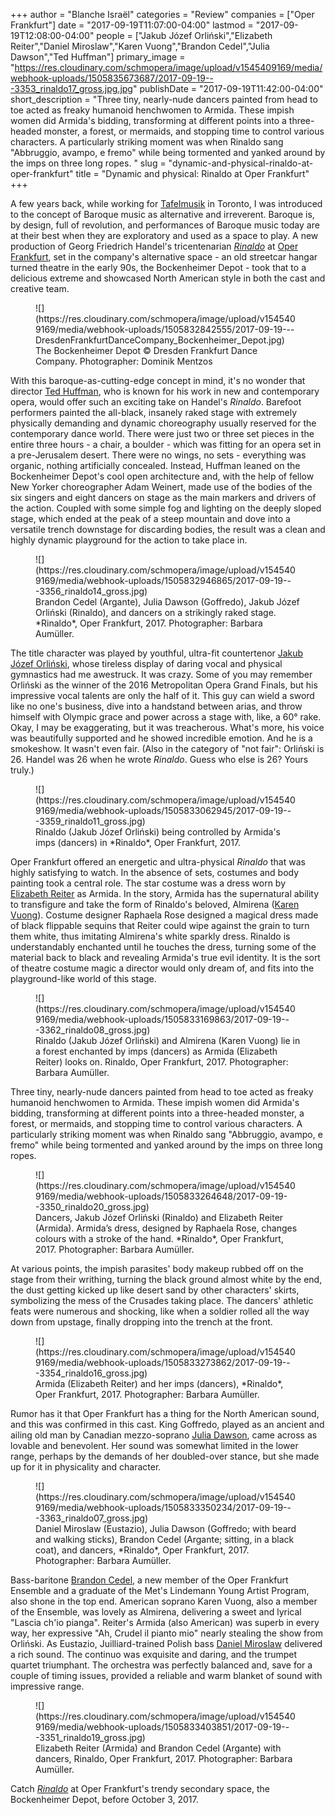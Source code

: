 +++
author = "Blanche Israël"
categories = "Review"
companies = ["Oper Frankfurt"]
date = "2017-09-19T11:07:00-04:00"
lastmod = "2017-09-19T12:08:00-04:00"
people = ["Jakub Józef Orliński","Elizabeth Reiter","Daniel Miroslaw","Karen Vuong","Brandon Cedel","Julia Dawson","Ted Huffman"]
primary_image = "https://res.cloudinary.com/schmopera/image/upload/v1545409169/media/webhook-uploads/1505835673687/2017-09-19---3353_rinaldo17_gross.jpg.jpg"
publishDate = "2017-09-19T11:42:00-04:00"
short_description = "Three tiny, nearly-nude dancers painted from head to toe acted as freaky humanoid henchwomen to Armida. These impish women did Armida&#039;s bidding, transforming at different points into a three-headed monster, a forest, or mermaids, and stopping time to control various characters. A particularly striking moment was when Rinaldo sang &quot;Abbruggio, avampo, e fremo&quot; while being tormented and yanked around by the imps on three long ropes. "
slug = "dynamic-and-physical-rinaldo-at-oper-frankfurt"
title = "Dynamic and physical: Rinaldo at Oper Frankfurt"
+++

A few years back, while working for [Tafelmusik](/scene/companies/tafelmusik-baroque-orchestra-chamber-choir/) in Toronto, I was introduced to the concept of Baroque music as alternative and irreverent. Baroque is, by design, full of revolution, and performances of Baroque music today are at their best when they are exploratory and used as a space to play. A new production of Georg Friedrich Handel's tricentenarian [*Rinaldo*](http://www.oper-frankfurt.de/en/season-calendar/rinaldo/?id_datum=990) at [Oper Frankfurt](/scene/companies/oper-frankfurt/), set in the company's alternative space - an old streetcar hangar turned theatre in the early 90s, the Bockenheimer Depot - took that to a delicious extreme and showcased North American style in both the cast and creative team.

<figure data-type="image">
![](https://res.cloudinary.com/schmopera/image/upload/v1545409169/media/webhook-uploads/1505832842555/2017-09-19---DresdenFrankfurtDanceCompany_Bockenheimer_Depot.jpg)
<figcaption>The Bockenheimer Depot © Dresden Frankfurt Dance Company. Photographer: Dominik Mentzos</figcaption>
</figure>

With this baroque-as-cutting-edge concept in mind, it's no wonder that director [Ted Huffman](/scene/people/ted-huffman/), who is known for his work in new and contemporary opera, would offer such an exciting take on Handel's *Rinaldo*. Barefoot performers painted the all-black, insanely raked stage with extremely physically demanding and dynamic choreography usually reserved for the contemporary dance world. There were just two or three set pieces in the entire three hours - a chair, a boulder - which was fitting for an opera set in a pre-Jerusalem desert. There were no wings, no sets - everything was organic, nothing artificially concealed. Instead, Huffman leaned on the Bockenheimer Depot's cool open architecture and, with the help of fellow New Yorker choreographer Adam Weinert, made use of the bodies of the six singers and eight dancers on stage as the main markers and drivers of the action. Coupled with some simple fog and lighting on the deeply sloped stage, which ended at the peak of a steep mountain and dove into a versatile trench downstage for discarding bodies, the result was a clean and highly dynamic playground for the action to take place in.

<figure data-type="image">
![](https://res.cloudinary.com/schmopera/image/upload/v1545409169/media/webhook-uploads/1505832946865/2017-09-19---3356_rinaldo14_gross.jpg)
<figcaption>Brandon Cedel (Argante), Julia Dawson (Goffredo), Jakub Józef Orliński (Rinaldo), and dancers on a strikingly raked stage. *Rinaldo*, Oper Frankfurt, 2017. Photographer: Barbara Aumüller.
</figcaption>
</figure>

The title character was played by youthful, ultra-fit countertenor [Jakub Józef Orliński](/scene/people/jakub-jozef-orlinski/), whose tireless display of daring vocal and physical gymnastics had me awestruck. It was crazy. Some of you may remember Orliński as the winner of the 2016 Metropolitan Opera Grand Finals, but his impressive vocal talents are only the half of it. This guy can wield a sword like no one's business, dive into a handstand between arias, and throw himself with Olympic grace and power across a stage with, like, a 60° rake. Okay, I may be exaggerating, but it was treacherous. What's more, his voice was beautifully supported and he showed incredible emotion. And he is a smokeshow. It wasn't even fair. (Also in the category of "not fair": Orliński is 26. Handel was 26 when he wrote *Rinaldo*. Guess who else is 26? Yours truly.)

<figure data-type="image">
![](https://res.cloudinary.com/schmopera/image/upload/v1545409169/media/webhook-uploads/1505833062945/2017-09-19---3359_rinaldo11_gross.jpg)
<figcaption>Rinaldo (Jakub Józef Orliński) being controlled by Armida's imps (dancers) in *Rinaldo*, Oper Frankfurt, 2017.</figcaption>
</figure>

Oper Frankfurt offered an energetic and ultra-physical *Rinaldo* that was highly satisfying to watch. In the absence of sets, costumes and body painting took a central role. The star costume was a dress worn by [Elizabeth Reiter](/scene/people/elizabeth-reiter/) as Armida. In the story, Armida has the supernatural ability to transfigure and take the form of Rinaldo's beloved, Almirena ([Karen Vuong](/scene/people/karen-vuong/)). Costume designer Raphaela Rose designed a magical dress made of black flippable sequins that Reiter could wipe against the grain to turn them white, thus imitating Almirena's white sparkly dress. Rinaldo is understandably enchanted until he touches the dress, turning some of the material back to black and revealing Armida's true evil identity. It is the sort of theatre costume magic a director would only dream of, and fits into the playground-like world of this stage.

<figure data-type="image">
![](https://res.cloudinary.com/schmopera/image/upload/v1545409169/media/webhook-uploads/1505833169863/2017-09-19---3362_rinaldo08_gross.jpg)
<figcaption>Rinaldo (Jakub Józef Orliński) and Almirena (Karen Vuong) lie in a forest enchanted by imps (dancers) as Armida (Elizabeth Reiter) looks on. Rinaldo, Oper Frankfurt, 2017. Photographer: Barbara Aumüller.</figcaption>
</figure>

Three tiny, nearly-nude dancers painted from head to toe acted as freaky humanoid henchwomen to Armida. These impish women did Armida's bidding, transforming at different points into a three-headed monster, a forest, or mermaids, and stopping time to control various characters. A particularly striking moment was when Rinaldo sang "Abbruggio, avampo, e fremo" while being tormented and yanked around by the imps on three long ropes. 

<figure data-type="image">
![](https://res.cloudinary.com/schmopera/image/upload/v1545409169/media/webhook-uploads/1505833264648/2017-09-19--3350_rinaldo20_gross.jpg)
<figcaption>Dancers, Jakub Józef Orliński (Rinaldo) and Elizabeth Reiter (Armida). Armida’s dress, designed by Raphaela Rose, changes colours with a stroke of the hand. *Rinaldo*, Oper Frankfurt, 2017. Photographer: Barbara Aumüller.</figcaption>
</figure>

At various points, the impish parasites' body makeup rubbed off on the stage from their writhing, turning the black ground almost white by the end, the dust getting kicked up like desert sand by other characters' skirts, symbolizing the mess of the Crusades taking place. The dancers' athletic feats were numerous and shocking, like when a soldier rolled all the way down from upstage, finally dropping into the trench at the front.

<figure data-type="image">
![](https://res.cloudinary.com/schmopera/image/upload/v1545409169/media/webhook-uploads/1505833273862/2017-09-19---3354_rinaldo16_gross.jpg)
<figcaption>Armida (Elizabeth Reiter) and her imps (dancers), *Rinaldo*, Oper Frankfurt, 2017. Photographer: Barbara Aumüller. </figcaption>
</figure>

Rumor has it that Oper Frankfurt has a thing for the North American sound, and this was confirmed in this cast. King Goffredo, played as an ancient and ailing old man by Canadian mezzo-soprano [Julia Dawson](/scene/people/julia-dawson/), came across as lovable and benevolent. Her sound was somewhat limited in the lower range, perhaps by the demands of her doubled-over stance, but she made up for it in physicality and character. 

<figure data-type="image">
![](https://res.cloudinary.com/schmopera/image/upload/v1545409169/media/webhook-uploads/1505833350234/2017-09-19---3363_rinaldo07_gross.jpg)
<figcaption>Daniel Miroslaw (Eustazio), Julia Dawson (Goffredo; with beard and walking sticks), Brandon Cedel (Argante; sitting, in a black coat), and dancers, *Rinaldo*, Oper Frankfurt, 2017. Photographer: Barbara Aumüller.
</figcaption>
</figure>

Bass-baritone [Brandon Cedel](/scene/people/brandon-cedel/), a new member of the Oper Frankfurt Ensemble and a graduate of the Met's Lindemann Young Artist Program, also shone in the top end. American soprano Karen Vuong, also a member of the Ensemble, was lovely as Almirena, delivering a sweet and lyrical "Lascia ch'io pianga". Reiter's Armida (also American) was superb in every way, her expressive "Ah, Crudel il pianto mio" nearly stealing the show from Orliński. As Eustazio, Juilliard-trained Polish bass [Daniel Miroslaw](/scene/people/daniel-miroslaw/) delivered a rich sound. The continuo was exquisite and daring, and the trumpet quartet triumphant. The orchestra was perfectly balanced and, save for a couple of timing issues, provided a reliable and warm blanket of sound with impressive range.

<figure data-type="image">
![](https://res.cloudinary.com/schmopera/image/upload/v1545409169/media/webhook-uploads/1505833403851/2017-09-19---3351_rinaldo19_gross.jpg)
<figcaption>Elizabeth Reiter (Armida) and Brandon Cedel (Argante) with dancers, Rinaldo, Oper Frankfurt, 2017. Photographer: Barbara Aumüller.</figcaption>
</figure>

Catch [*Rinaldo*](http://www.oper-frankfurt.de/en/season-calendar/rinaldo/?id_datum=990) at Oper Frankfurt's trendy secondary space, the Bockenheimer Depot, before October 3, 2017.
